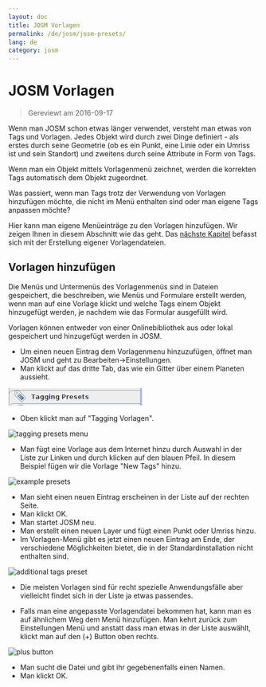 ```yaml
---
layout: doc
title: JOSM Vorlagen
permalink: /de/josm/josm-presets/
lang: de
category: josm
---
```


JOSM Vorlagen
============

> Gereviewt am 2016-09-17  

Wenn man JOSM schon etwas länger verwendet, versteht man etwas von Tags und Vorlagen. Jedes Objekt wird durch zwei Dinge definiert - als erstes durch seine Geometrie (ob es ein Punkt, eine Linie oder ein Umriss ist und sein Standort) und zweitens durch seine Attribute in Form von Tags.  

Wenn man ein Objekt mittels Vorlagenmenü zeichnet, werden die korrekten Tags automatisch dem Objekt zugeordnet.  

Was passiert, wenn man Tags trotz der Verwendung von Vorlagen hinzufügen möchte, die nicht im Menü enthalten sind oder man eigene Tags anpassen möchte?  

Hier kann man eigene Menüeinträge zu den Vorlagen hinzufügen. Wir zeigen Ihnen in diesem Abschnitt wie das geht. Das [nächste Kapitel](/de/josm/creating-presets) befasst sich mit der Erstellung eigener Vorlagendateien.  


Vorlagen hinzufügen
-----------

Die Menüs und Untermenüs des Vorlagenmenüs sind in Dateien gespeichert, die beschreiben, wie Menüs und Formulare erstellt werden, wenn man auf eine Vorlage klickt und welche Tags einem Objekt hinzugefügt werden, je nachdem wie das Formular ausgefüllt wird.  

Vorlagen können entweder von einer Onlinebibliothek aus oder lokal gespeichert und hinzugefügt werden in JOSM.  

* Um einen neuen Eintrag dem Vorlagenmenu hinzuzufügen, öffnet man JOSM und geht zu Bearbeiten->Einstellungen.  
* Man klickt auf das dritte Tab, das wie ein Gitter über einem Planeten aussieht.  

![tagging presets tab][]

* Oben klickt man auf "Tagging Vorlagen".  

![tagging presets menu][]

* Man fügt eine Vorlage aus dem Internet hinzu durch Auswahl in der Liste 	zur Linken und durch klicken auf den blauen Pfeil. In diesem Beispiel 	fügen wir die Vorlage "New Tags" hinzu.  

![example presets][]

* Man sieht einen neuen Eintrag erscheinen in der Liste auf der rechten Seite.  
* Man klickt OK.  
* Man startet JOSM neu.  
* Man erstellt einen neuen Layer und fügt einen Punkt oder Umriss hinzu.  
* Im Vorlagen-Menü gibt es jetzt einen neuen Eintrag am Ende, der verschiedene Möglichkeiten bietet, die in der Standardinstallation nicht enthalten sind.  

![additional tags preset][]

* Die meisten Vorlagen sind für recht spezielle Anwendungsfälle aber vielleicht findet sich in der Liste ja etwas passendes.  

* Falls man eine angepasste Vorlagendatei bekommen hat, kann man es auf ähnlichem Weg dem Menü hinzufügen. Man kehrt zurück zum Einstellungen Menü und anstatt dass man etwas in der Liste auswählt, klickt man auf den (+) Button oben rechts.  

![plus button][]

* Man sucht die Datei und gibt ihr gegebenenfalls einen Namen.  
* Man klickt OK.  


[tagging presets tab]: /images/josm/tagging-presets-tab.png
[tagging presets menu]: /images/josm/tagging-presets-menu.png
[example presets]: /images/josm/example-presets2.png
[additional tags preset]: /images/josm/new-tags-preset.png
[plus button]: /images/josm/plus-button.png

